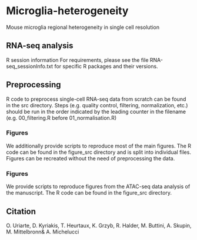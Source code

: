 # Microglia-heterogeneity

Mouse microglia regional heterogeneity in single cell resolution

## RNA-seq analysis
R session information
For requirements, please see the file RNA-seq_sessionInfo.txt for specific R packages and their versions.

## Preprocessing
R code to preprocess single-cell RNA-seq data from scratch can be found in the src directory. Steps (e.g. quality control, filtering, normalization, etc.) should be run in the order indicated by the leading counter in the filename (e.g. 00_filtering.R before 01_normalisation.R)

### Figures
We additionally provide scripts to reproduce most of the main figures. The R code can be found in the figure_src directory and is split into individual files. Figures can be recreated without the need of preprocessing the data.


### Figures
We provide scripts to reproduce figures from the ATAC-seq data analysis of the manuscript. The R code can be found in the figure_src directory.

## Citation
O. Uriarte, D. Kyriakis, T. Heurtaux, K. Grzyb, R. Halder, M. Buttini, A. Skupin, M. Mittelbronn& A. Michelucci